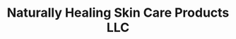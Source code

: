 ---
title: "Naturally Healing Skin Care Products LLC"
url: /niantic/naturally-healing-skin-care-products-llc/
shop: beauty
---